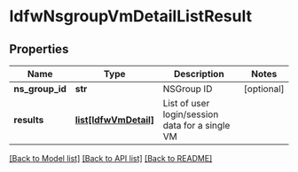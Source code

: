 # IdfwNsgroupVmDetailListResult

## Properties
Name | Type | Description | Notes
------------ | ------------- | ------------- | -------------
**ns_group_id** | **str** | NSGroup ID | [optional] 
**results** | [**list[IdfwVmDetail]**](IdfwVmDetail.md) | List of user login/session data for a single VM | 

[[Back to Model list]](../README.md#documentation-for-models) [[Back to API list]](../README.md#documentation-for-api-endpoints) [[Back to README]](../README.md)

